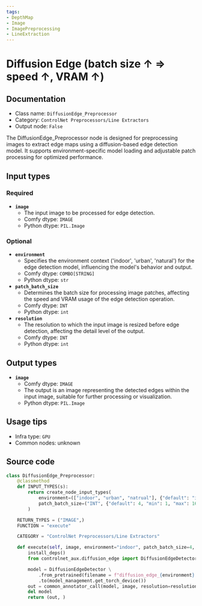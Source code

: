 ```yaml
---
tags:
- DepthMap
- Image
- ImagePreprocessing
- LineExtraction
---
```


# Diffusion Edge (batch size ↑ => speed ↑, VRAM ↑)
## Documentation
- Class name: `DiffusionEdge_Preprocessor`
- Category: `ControlNet Preprocessors/Line Extractors`
- Output node: `False`

The DiffusionEdge_Preprocessor node is designed for preprocessing images to extract edge maps using a diffusion-based edge detection model. It supports environment-specific model loading and adjustable patch processing for optimized performance.
## Input types
### Required
- **`image`**
    - The input image to be processed for edge detection.
    - Comfy dtype: `IMAGE`
    - Python dtype: `PIL.Image`
### Optional
- **`environment`**
    - Specifies the environment context ('indoor', 'urban', 'natural') for the edge detection model, influencing the model's behavior and output.
    - Comfy dtype: `COMBO[STRING]`
    - Python dtype: `str`
- **`patch_batch_size`**
    - Determines the batch size for processing image patches, affecting the speed and VRAM usage of the edge detection operation.
    - Comfy dtype: `INT`
    - Python dtype: `int`
- **`resolution`**
    - The resolution to which the input image is resized before edge detection, affecting the detail level of the output.
    - Comfy dtype: `INT`
    - Python dtype: `int`
## Output types
- **`image`**
    - Comfy dtype: `IMAGE`
    - The output is an image representing the detected edges within the input image, suitable for further processing or visualization.
    - Python dtype: `PIL.Image`
## Usage tips
- Infra type: `GPU`
- Common nodes: unknown


## Source code
```python
class DiffusionEdge_Preprocessor:
    @classmethod
    def INPUT_TYPES(s):
        return create_node_input_types(
            environment=(["indoor", "urban", "natrual"], {"default": "indoor"}),
            patch_batch_size=("INT", {"default": 4, "min": 1, "max": 16})
        )

    RETURN_TYPES = ("IMAGE",)
    FUNCTION = "execute"

    CATEGORY = "ControlNet Preprocessors/Line Extractors"

    def execute(self, image, environment="indoor", patch_batch_size=4, resolution=512, **kwargs):
        install_deps()
        from controlnet_aux.diffusion_edge import DiffusionEdgeDetector

        model = DiffusionEdgeDetector \
            .from_pretrained(filename = f"diffusion_edge_{environment}.pt") \
            .to(model_management.get_torch_device())
        out = common_annotator_call(model, image, resolution=resolution, patch_batch_size=patch_batch_size)
        del model
        return (out, )

```
